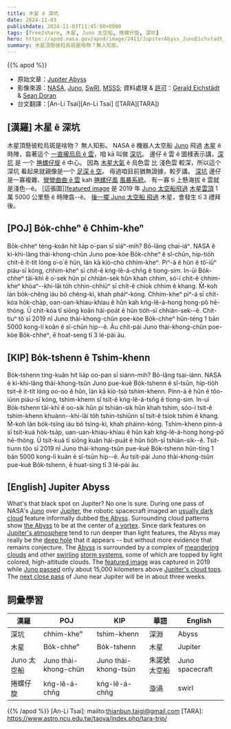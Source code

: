 ```yaml
---
title: 木星 ê 深坑
date: 2024-11-03
publishdate: 2024-11-03T11:45:00+0800
tags: [free2share, 木星, Juno 太空船, 捲螺仔旋, 深坑]
hero: https://apod.nasa.gov/apod/image/2411/JupiterAbyss_JunoEichstadt_1080.jpg
summary: 木星頂懸彼粒烏斑是啥物？無人知影。
---
```


{{% apod %}}

- 原始文章：[Jupiter Abyss](https://apod.nasa.gov/apod/ap241103.html)
- 影像來源：[NASA](https://www.nasa.gov/), [Juno](https://science.nasa.gov/mission/juno), [SwRI](http://www.swri.org/), [MSSS](http://www.msss.com/); 資料處理 & [許可][License3]：[Gerald Eichstädt](https://science.nasa.gov/people/gerald-eichstadt/) & [Sean Doran](https://twitter.com/_TheSeaning)
- 台文翻譯：[An-Li Tsai][An-Li Tsai] ([TARA][TARA])

## [漢羅] 木星 ê 深坑
木星頂懸彼粒烏斑是啥物？
無人知影。
NASA ê 機器人太空船 [Juno][Juno] 飛過 [木星][Jupiter] ê 時陣，翕著這个 [一直攏烏烏 ê 雲][usually dark cloud]，咱 kā 叫做 [深坑][the Abyss 1]。
邊仔 ê 雲 ê 圖樣表示講，[深坑][the Abyss 2] 是 一个 [捲螺仔旋][a vortex] ê 中心。
因為 [木星大氣][Jupiter's atmosphere] ê 烏色雲 比 淺色雲 較深，所以這个 深坑 看起來就親像是一个 [足深 ê 空][deep hole]。
毋過咱目前猶無證據，較歹講。
[深坑][Abyss] 邊仔是一寡複雜、[彎彎曲曲 ê 雲][meandering clouds] kah [捲螺仔風][swirling] [風暴系統][storm systems]。
有一寡 tī 上懸海拔 ê 雲就是淺色--ê。
[這張圖]][featured image] 是 2019 年 [Juno 太空船飛過][Juno passed] [木星雲頂][Jupiter's cloud tops] 1 萬 5000 公里懸 ê 時陣翕--ê。
[後一擺 Juno 太空船 飛過][next close pass] 木星，會發生 tī 3 禮拜後。

## [POJ] Bo̍k-chheⁿ ê Chhim-kheⁿ
Bo̍k-chheⁿ téng-koân hit lia̍p o͘-pan sī siáⁿ-mih?
Bô-lâng chai-iáⁿ.
NASA ê ki-khì-lâng thài-khong-chûn Juno poe-kòe Bo̍k-chheⁿ ê sî-chūn, hip-tio̍h chit-ê it-ti̍t lóng o͘-o͘ ê hûn, lán kā kiò-chò chhim-kheⁿ.
Piⁿ-á ê hûn ê tô͘-iūⁿ piáu-sī kóng, chhim-kheⁿ sī chi̍t-ê kńg-lê-á-chn̄g ê tiong-sim.
In-ūi Bo̍k-chheⁿ tāi-khì ê o͘-sek hûn pí chhián-sek hûn khah chhim, só͘-í chit-ê chhim-kheⁿ khòaⁿ--khí-lâi to̍h chhin-chhiūⁿ sī chi̍t-ê chiok chhim ê khang.
M̄-koh lán bo̍k-chêng iáu bô chèng-kì, khah pháiⁿ-kóng.
Chhim-kheⁿ piⁿ-á sī chi̍t-kóa ho̍k-cha̍p, oan-oan-khiau-khiau ê hûn kah kńg-lê-á-hong hong-pō hē-thóng.
Ū chi̍t-kóa tī siōng koân hái-poa̍t ê hûn tio̍h-sī chhián-sek--ê.
Chit-tiuⁿ tô͘ sī 2019 nî Juno thài-khong-chûn poe-kòe Bo̍k-chheⁿ hûn-téng 1 bān 5000 kong-lí koân ê sî-chūn hip--ê.
Āu chi̍t-pái Juno thài-khong-chûn poe-kòe Bo̍k-chheⁿ, ē hoat-seng tī 3 lé-pài āu.

## [KIP] Bo̍k-tshenn ê Tshim-khenn
Bo̍k-tshenn tíng-kuân hit lia̍p oo-pan sī siánn-mih?
Bô-lâng tsai-iánn.
NASA ê ki-khì-lâng thài-khong-tsûn Juno pue-kuè Bo̍k-tshenn ê sî-tsūn, hip-tio̍h tsit-ê it-ti̍t lóng oo-oo ê hûn, lán kā kiò-tsò tshim-khenn.
Pinn-á ê hûn ê tôo-iūnn piáu-sī kóng, tshim-khenn sī tsi̍t-ê kńg-lê-á-tsn̄g ê tiong-sim.
In-uī Bo̍k-tshenn tāi-khì ê oo-sik hûn pí tshián-sik hûn khah tshim, sóo-í tsit-ê tshim-khenn khuànn--khí-lâi to̍h tshin-tshiūnn sī tsi̍t-ê tsiok tshim ê khang.
M̄-koh lán bo̍k-tsîng iáu bô tsìng-kì, khah pháinn-kóng.
Tshim-khenn pinn-á sī tsi̍t-kuá ho̍k-tsa̍p, uan-uan-khiau-khiau ê hûn kah kńg-lê-á-hong hong-pō hē-thóng.
Ū tsi̍t-kuá tī siōng kuân hái-pua̍t ê hûn tio̍h-sī tshián-sik--ê.
Tsit-tiunn tôo sī 2019 nî Juno thài-khong-tsûn pue-kuè Bo̍k-tshenn hûn-tíng 1 bān 5000 kong-lí kuân ê sî-tsūn hip--ê.
Āu tsi̍t-pái Juno thài-khong-tsûn pue-kuè Bo̍k-tshenn, ē huat-sing tī 3 lé-pài āu.

## [English] Jupiter Abyss
What's that black spot on Jupiter?
No one is sure.
During one pass of NASA's [Juno][Juno] over [Jupiter][Jupiter], the robotic spacecraft imaged an [usually dark cloud][usually dark cloud] feature informally dubbed [the Abyss][the Abyss 1].
Surrounding cloud patterns show [the Abyss][the Abyss 2] to be at the center of [a vortex][a vortex].
Since dark features on [Jupiter's atmosphere][Jupiter's atmosphere] tend to run deeper than light features, the Abyss may really be the [deep hole][deep hole] that it appears -- but without more evidence that remains conjecture.
The [Abyss][Abyss] is surrounded by a complex of [meandering clouds][meandering clouds] and other [swirling][swirling] [storm systems][storm systems], some of which are topped by light colored, high-altitude clouds.
The [featured image][featured image] was captured in 2019 while [Juno passed][Juno passed] only about 15,000 kilometers above [Jupiter's cloud tops][Jupiter's cloud tops].
The [next close pass][next close pass] of Juno near Jupiter will be in about three weeks.

## 詞彙學習
|漢羅|POJ|KIP|華語|English|
|-|-|-|-|-|
| 深坑 | chhim-kheⁿ | tshim-khenn | 深淵 | Abyss |
| 木星 | Bo̍k-chheⁿ | Bo̍k-tshenn | 木星 | Jupiter |
| Juno 太空船 | Juno thài-khong-chûn | Juno thài-khong-tsûn | 朱諾號太空船 | Juno spacecraft |
| 捲螺仔旋 | kńg-lê-á-chn̄g | kńg-lê-á-chn̄g | 漩渦 | swirl |

{{% /apod %}}
[An-Li Tsai]: mailto:thianbun.taigi@gmail.com
[TARA]: https://www.astro.ncu.edu.tw/taova/index.php/tara-trip/

[copyright]: https://apod.nasa.gov/apod/fap/lib/about_apod.html#srapply
[License3]: https://creativecommons.org/licenses/by-nc-sa/3.0/
[License2]:https://creativecommons.org/licenses/by-nc-nd/2.0/

[Juno]:https://www.jpl.nasa.gov/missions/juno/
[Jupiter]:https://science.nasa.gov/jupiter/
[usually dark cloud]:https://apod.nasa.gov/apod/ap241103.htmlap171008.html
[the Abyss 1]:https://www.jpl.nasa.gov/images/pia22948-jupiter-abyss/
[the Abyss 2]:https://photojournal.jpl.nasa.gov/catalog/PIA22948
[a vortex]:https://www.youtube.com/watch?v=-XMd8AnEJBA
[Jupiter's atmosphere]:https://en.wikipedia.org/wiki/Atmosphere_of_Jupiter
[deep hole]:https://www.popularmechanics.com/technology/infrastructure/g2919/7-of-the-deepest-manmade-holes/
[Abyss]:https://www.reddit.com/media?url=https%3A%2F%2Fi.redd.it%2F1h6ozh8wsu501.jpg
[meandering clouds]:https://apod.nasa.gov/apod/ap241103.htmlap181121.html
[swirling]:https://apod.nasa.gov/apod/ap241103.htmlap180521.html
[storm systems]:https://apod.nasa.gov/apod/ap241103.htmlap170228.html
[featured image]:https://www.missionjuno.swri.edu/junocam/processing?id=6906
[Juno passed]:https://apod.nasa.gov/apod/ap241103.htmlap190205.html
[Jupiter's cloud tops]:https://www.reddit.com/r/spaceporn/comments/10b94mk/jupiters_abyss_the_dark_center_of_a_massive/
[next close pass]:https://en.wikipedia.org/wiki/Juno_(spacecraft)#Timeline
